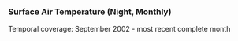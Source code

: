 ### Surface Air Temperature (Night, Monthly)
Temporal coverage: September 2002 - most recent complete month
